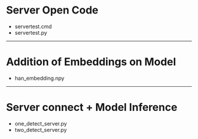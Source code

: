 # Server Open Code
- servertest.cmd
- servertest.py
---
# Addition of Embeddings on Model
- han_embedding.npy
---
# Server connect + Model Inference
- one_detect_server.py
- two_detect_server.py
